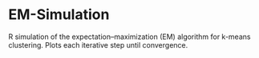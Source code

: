 # EM-Simulation
R simulation of the expectation–maximization (EM) algorithm for k-means clustering. Plots each iterative step until convergence.
